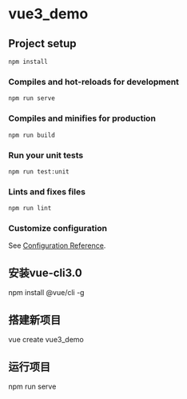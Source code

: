 # vue3_demo

## Project setup

```
npm install
```

### Compiles and hot-reloads for development

```
npm run serve
```

### Compiles and minifies for production

```
npm run build
```

### Run your unit tests

```
npm run test:unit
```

### Lints and fixes files

```
npm run lint
```

### Customize configuration

See [Configuration Reference](https://cli.vuejs.org/config/).

## 安装vue-cli3.0

npm install @vue/cli -g

## 搭建新项目

vue create vue3_demo

## 运行项目

npm run serve
